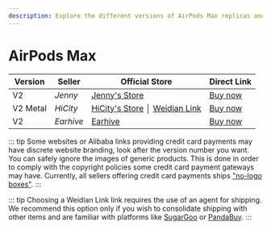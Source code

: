 ```yaml
---
description: Explore the different versions of AirPods Max replicas and their associated sellers. Find official stores and direct links to purchase AirPods Max replicas.
---
```


# AirPods Max

| Version | Seller    | Official Store                                                                                       | Direct Link                                  |
|---------|-----------|------------------------------------------------------------------------------------------------------|----------------------------------------------|
| V2      | *Jenny*   | [Jenny's Store](https://jenny.airreps.info)                                                          | [Buy now](https://airreps.link/jenny)        |
| V2 Metal | *HiCity*  | [HiCity's Store](https://hicitypods.com) │ [Weidian Link](https://airreps.link/hicityw)                                                             | [Buy now](https://airreps.link/hcmaxv2)      |
| V2      | *Earhive* | [Earhive](https://earhive.com)                                                              | [Buy now](https://airreps.link/earhive)      |

::: tip
Some websites or Alibaba links providing credit card payments may have discrete website branding, look after the version number you want. You can safely ignore the images of generic products. This is done in order to comply with the copyright policies some credit card payment gateways may have. Currently, all sellers offering credit card payments ships ["no-logo boxes"](https://airpodsreplicas.com/introduction/packaging#no-logo-box). 
:::

::: tip
Choosing a Weidian Link link requires the use of an agent for shipping. We recommend this option only if you wish to consolidate shipping with other items and are familiar with platforms like [SugarGoo](https://airreps.link/sugargoo) or [PandaBuy](https://airreps.link/pandabuy).
:::